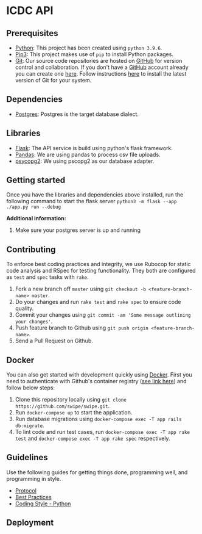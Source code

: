
# ICDC API

## Prerequisites

- [Python](https://www.python.org/): This project has been created using `python 3.9.6`.
- [Pip3](https://pypi.org/project/pip/): This project makes use of `pip` to install Python packages.
- [Git](https://git-scm.com): Our source code repositories are hosted on [GitHub](https://github.com) for version control and collaboration.
  If you don't have a [GitHub](https://github.com) account already you can create one [here](https://github.com/join).
  Follow instructions [here](https://git-scm.com/downloads) to install the latest version of Git for your system.

## Dependencies

- [Postgres](https://www.postgresql.org/): Postgres is the target database dialect.

## Libraries

- [Flask](https://flask.palletsprojects.com/en/2.3.x/): The API service is build using python's flask framework.
- [Pandas](https://pandas.pydata.org/): We are using pandas to process csv file uploads.
- [psycopg2](https://pypi.org/project/psycopg2/): We using pscopg2 as our database adapter.

## Getting started

Once you have the libraries and dependencies above installed, run the following command to start the flask server
`python3 -m flask --app ./app.py run --debug`

**Additional information:**

1. Make sure your postgres server is up and running

## Contributing

To enforce best coding practices and integrity, we use Rubocop for static code analysis and RSpec for testing functionality.
They both are configured as `test` and `spec` tasks with `rake`.

1. Fork a new branch off `master` using `git checkout -b <feature-branch-name> master`.
2. Do your changes and run `rake test` and `rake spec` to ensure code quality.
3. Commit your changes using `git commit -am 'Some message outlining your changes'`.
4. Push feature branch to Github using `git push origin <feature-branch-name>`.
5. Send a Pull Request on Github.

## Docker

You can also get started with development quickly using [Docker](https://www.docker.com/).
First you need to authenticate with Github's container registry ([see link here](https://docs.github.com/en/packages/working-with-a-github-packages-registry/working-with-the-container-registry#authenticating-to-the-container-registry)) and follow below steps:

1. Clone this repository locally using `git clone https://github.com/swipe/swipe.git`.
2. Run `docker-compose up` to start the application.
3. Run database migrations using `docker-compose exec -T app rails db:migrate`.
4. To lint code and run test cases, run `docker-compose exec -T app rake test` and `docker-compose exec -T app rake spec` respectively.

## Guidelines

Use the following guides for getting things done, programming well, and programming in style.

- [Protocol](http://github.com/thoughtbot/guides/blob/master/protocol)
- [Best Practices](http://github.com/thoughtbot/guides/blob/master/best-practices)
- [Coding Style - Python](https://github.com/thoughtbot/guides/tree/main/python)

## Deployment
